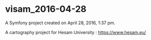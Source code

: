 visam_2016-04-28
================

A Symfony project created on April 28, 2016, 1:37 pm.

A cartography project for Hesam University : https://www.hesam.eu/
